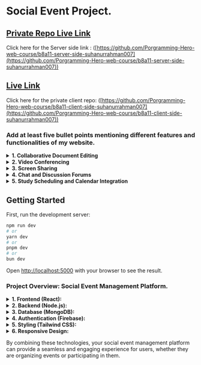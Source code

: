 # Social Event Project.

## [ Private Repo Live Link](https://foporbaz.web.app)

Click here for the Server side link : ([https://github.com/Porgramming-Hero-web-course/b8a11-server-side-suhanurrahman007](https://github.com/Porgramming-Hero-web-course/b8a11-server-side-suhanurrahman007))

## [ Live Link](https://foporbaz.web.app)

Click here for the private client repo: ([https://github.com/Porgramming-Hero-web-course/b8a11-client-side-suhanurrahman007](https://github.com/Porgramming-Hero-web-course/b8a11-client-side-suhanurrahman007))


### Add at least five bullet points mentioning different features and functionalities of my website.

<p>
  
<details><summary><b>1. Collaborative Document Editing</b></summary>
<p>
Online group study platforms often provide tools for collaborative document editing, allowing multiple users to work together on shared notes, documents, or study materials in real-time. This feature promotes efficient information sharing and group contributions.

</p>
</details>

<details><summary><b>2. Video Conferencing</b></summary>
<p>
Video conferencing is a fundamental feature that enables group study participants to interact face-to-face virtually. Users can engage in discussions, ask questions, and clarify doubts in a more interactive and engaging manner.
</p>
</details>

<details><summary><b>3. Screen Sharing</b></summary>
<p>
Screen Sharing: Screen sharing functionality allows participants to showcase their screens to the group, making it easier to explain concepts, walk through problems, or demonstrate solutions. This is particularly useful for subjects that involve visual or technical content.

</p>
</details>

<details><summary><b>4. Chat and Discussion Forums</b></summary>
<p>
Most online group study platforms incorporate chat or discussion forums where participants can exchange text-based messages, share links, and engage in ongoing discussions. These chat features facilitate quick communication and provide a space for asking questions or sharing resources.

</p>
</details>

<details><summary><b>5. Study Scheduling and Calendar Integration</b></summary>
<p>
Online group study platforms often include features for scheduling study sessions, setting reminders, and integrating with calendars. Users can plan study meetings, set study goals, and receive notifications, helping them stay organized and committed to their group study objectives.

</p>
</details>

</p>


## Getting Started

First, run the development server:

```bash
npm run dev
# or
yarn dev
# or
pnpm dev
# or
bun dev
```

Open [http://localhost:5000](http://localhost:5000) with your browser to see the result.

### Project Overview: Social Event Management Platform.

<details><summary><b>1. Frontend (React):</b></summary>
<p>
You will use React for building the user interface of your social event platform. React is a JavaScript library for building interactive user interfaces, making it well-suited for creating dynamic and responsive web applications.
Implement components for user authentication, event listings, user profiles, and interactive features.

</p>
</details>

<details><summary><b>2. Backend (Node.js):</b></summary>
<p>
Node.js will be the backend framework for your application. It enables you to handle server-side logic and interact with databases.
Set up routes for handling user authentication, event creation, editing, and deletion, as well as other necessary functionalities.

</p>
</details>

<details><summary><b>3. Database (MongoDB):</b></summary>
<p>
MongoDB will serve as your database to store and retrieve data related to users, events, and other relevant information.
Design a schema for your data models, such as User and Event, and establish connections between them. interactive features.

</p>
</details>

<details><summary><b>4. Authentication (Firebase):</b></summary>
<p>
Firebase can be used for user authentication. This includes features like email/password authentication, social media logins, and managing user sessions.
Ensure secure access to different parts of your application based on user roles (e.g., regular user, event organizer, admin).

</p>
</details>


<details><summary><b>5. Styling (Tailwind CSS):</b></summary>
<p>
Tailwind CSS will be used for styling your user interface. It provides a utility-first approach, making it easy to create responsive and aesthetically pleasing designs.
Customize the styles to match the theme and branding of your social event platform.

</p>
</details>

<details><summary><b>6. Responsive Design:</b></summary>
<p>
Ensure your application is responsive and accessible across various devices and screen sizes. This is crucial for providing a seamless user experience.

</p>
</details>

By combining these technologies, your social event management platform can provide a seamless and engaging experience for users, whether they are organizing events or participating in them.